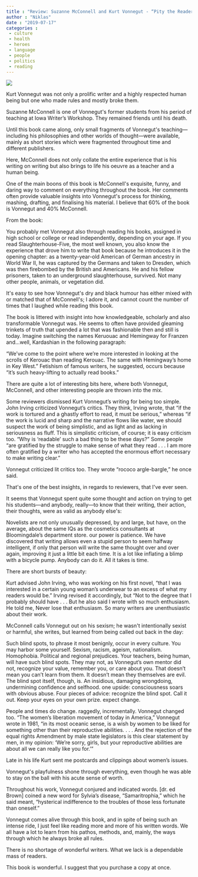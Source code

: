 ```yaml
---
title : "Review: Suzanne McConnell and Kurt Vonnegut - “Pity the Reader”"
author : "Niklas"
date : "2019-07-17"
categories : 
 - culture
 - health
 - heroes
 - language
 - people
 - politics
 - reading
---
```


![](https://niklasblog.com/wp-content/9781609809621_da10c-1.jpg)

Kurt Vonnegut was not only a prolific writer and a highly respected human being but one who made rules and mostly broke them.

Suzanne McConnell is one of Vonnegut's former students from his period of teaching at Iowa Writer’s Workshop. They remained friends until his death.

Until this book came along, only small fragments of Vonnegut's teaching—including his philosophies and other worlds of thought—were available, mainly as short stories which were fragmented throughout time and different publishers.

Here, McConnell does not only collate the entire experience that is his writing on writing but also brings to life his oeuvre as a teacher and a human being.

One of the main boons of this book is McConnell's exquisite, funny, and daring way to comment on everything throughout the book. Her comments often provide valuable insights into Vonnegut's process for thinking, mashing, drafting, and finalising his material. I believe that 60% of the book is Vonnegut and 40% McConnell.

From the book:

You probably met Vonnegut also through reading his books, assigned in high school or college or read independently, depending on your age. If you read Slaughterhouse-Five, the most well known, you also know the experience that drove him to write that book because he introduces it in the opening chapter: as a twenty-year-old American of German ancestry in World War II, he was captured by the Germans and taken to Dresden, which was then firebombed by the British and Americans. He and his fellow prisoners, taken to an underground slaughterhouse, survived. Not many other people, animals, or vegetation did.

It's easy to see how Vonnegut's dry and black humour has either mixed with or matched that of McConnell's; I adore it, and cannot count the number of times that I laughed while reading this book.

The book is littered with insight into how knowledgeable, scholarly and also transformable Vonnegut was. He seems to often have provided gleaming trinkets of truth that upended a lot that was fashionable then and still is today. Imagine switching the names Keruouac and Hemingway for Franzen and...well, Kardashian in the following paragraph:

“We’ve come to the point where we’re more interested in looking at the scrolls of Kerouac than reading Kerouac. The same with Hemingway’s home in Key West.” Fetishism of famous writers, he suggested, occurs because “it’s such heavy-lifting to actually read books.”

There are quite a lot of interesting bits here, where both Vonnegut, McConnell, and other interesting people are thrown into the mix.

Some reviewers dismissed Kurt Vonnegut’s writing for being too simple. John Irving criticized Vonnegut’s critics. They think, Irving wrote, that “if the work is tortured and a ghastly effort to read, it must be serious,” whereas “if the work is lucid and sharp and the narrative flows like water, we should suspect the work of being simplistic, and as light and as lacking in seriousness as fluff. This is simplistic criticism, of course; it is easy criticism too. “Why is ‘readable’ such a bad thing to be these days?” Some people “are gratified by the struggle to make sense of what they read . . . I am more often gratified by a writer who has accepted the enormous effort necessary to make writing clear.”  
  
Vonnegut criticized lit critics too. They wrote “rococo argle-bargle,” he once said.

That's one of the best insights, in regards to reviewers, that I've ever seen.

It seems that Vonnegut spent quite some thought and action on trying to get his students—and anybody, really—to know that their writing, their action, their thoughts, were as valid as anybody else's:

Novelists are not only unusually depressed, by and large, but have, on the average, about the same IQs as the cosmetics consultants at Bloomingdale’s department store. our power is patience. We have discovered that writing allows even a stupid person to seem halfway intelligent, if only that person will write the same thought over and over again, improving it just a little bit each time. It is a lot like inflating a blimp with a bicycle pump. Anybody can do it. All it takes is time.

There are short bursts of beauty:

Kurt advised John Irving, who was working on his first novel, “that I was interested in a certain young woman’s underwear to an excess of what my readers would be.” Irving revised it accordingly, but “Not to the degree that I probably should have . . . But he also said I wrote with so much enthusiasm. He told me, Never lose that enthusiasm. So many writers are unenthusiastic about their work.

McConnell calls Vonnegut out on his sexism; he wasn't intentionally sexist or harmful, she writes, but learned from being called out back in the day:

Such blind spots, to phrase it most benignly, occur in every culture. You may harbor some yourself. Sexism, racism, ageism, nationalism. Homophobia. Political and regional prejudices. Your teachers, being human, will have such blind spots. They may not, as Vonnegut’s own mentor did not, recognize your value, remember you, or care about you. That doesn’t mean you can’t learn from them. It doesn’t mean they themselves are evil. The blind spot itself, though, is. An insidious, damaging wrongdoing, undermining confidence and selfhood. one upside: consciousness soars with obvious abuse. Four pieces of advice: recognize the blind spot. Call it out. Keep your eyes on your own prize. expect change.  
  
People and times do change. raggedly, incrementally. Vonnegut changed too. “The women’s liberation movement of today in America,” Vonnegut wrote in 1981, “in its most oceanic sense, is a wish by women to be liked for something other than their reproductive abilities. . . . And the rejection of the equal rights Amendment by male state legislators is this clear statement by men, in my opinion: ‘We’re sorry, girls, but your reproductive abilities are about all we can really like you for.’”  
  
Late in his life Kurt sent me postcards and clippings about women’s issues.

Vonnegut's playfulness shone through everything, even though he was able to stay on the ball with his acute sense of worth.

Throughout his work, Vonnegut conjured and indicated words. \[dr. ed Brown\] coined a new word for Sylvia’s disease, “Samaritrophia,” which he said meant, “hysterical indifference to the troubles of those less fortunate than oneself.”

Vonnegut comes alive through this book, and in spite of being such an intense ride, I just feel like reading more and more of his written words. We all have a lot to learn from his pathos, methods, and, mainly, the ways through which he always broke all rules.

There is no shortage of wonderful writers. What we lack is a dependable mass of readers.

This book is wonderful. I suggest that you purchase a copy at once.
